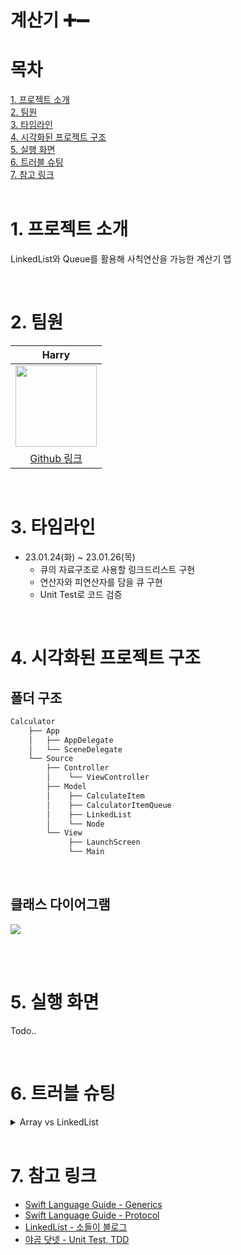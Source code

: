 # 계산기 ➕➖

# 목차
[1. 프로젝트 소개](#1-프로젝트-소개)<br>
[2. 팀원](#2-팀원)<br>
[3. 타임라인](#3-타임라인)<br>
[4. 시각화된 프로젝트 구조](#4-시각화된-프로젝트-구조)<br>
[5. 실행 화면](#5-실행-화면)<br>
[6. 트러블 슈팅](#6-트러블-슈팅)<br>
[7. 참고 링크](#7-참고-링크)<br>
<br>

# 1. 프로젝트 소개
LinkedList와 Queue를 활용해 사칙연산을 가능한 계산기 앱

<br>

# 2. 팀원

| Harry |
|:----:|
| <img src="https://i.imgur.com/BYdaDjU.png" width="130" height="130"/> |
| [Github 링크](https://github.com/HarryHyeon) |

<br>

# 3. 타임라인

- 23.01.24(화) ~ 23.01.26(목)
    - 큐의 자료구조로 사용할 링크드리스트 구현
    - 연산자와 피연산자를 담을 큐 구현
    - Unit Test로 코드 검증
<br>

# 4. 시각화된 프로젝트 구조
## 폴더 구조
``` swift
Calculator
    ├── App
    │   ├── AppDelegate
    │   └── SceneDelegate
    └── Source
        ├── Controller
        │    └── ViewController
        ├── Model
        │    ├── CalculateItem
        │    ├── CalculatorItemQueue
        │    ├── LinkedList
        │    └── Node
        └── View
             ├── LaunchScreen
             └── Main    
```

<br>

## 클래스 다이어그램
![](https://i.imgur.com/RTvLzO0.png)



<br>
<br>

# 5. 실행 화면

Todo..

<br>

# 6. 트러블 슈팅

<details>
<summary>Array vs LinkedList</summary>

### Array vs LinkedList

이번 계산기 프로젝트에서 필요한 큐의 자료구조를 Array로 할지 LinkedList로 할지 고민을했습니다.

#### Array의 특징

> 동일한 데이터 타입을 하나의 변수에 순서대로 나열한 자료 구조  
> 메모리에 연속적으로 저장이 됨

-   배열의 특정 인덱스의 원소를 접근하는 시간 복잡도 O(1).
    -   메모리에 연속적으로 저장하기 때문에 인덱스를 가진다.
    -   따라서 인덱스를 사용해 특정 원소에 빠르게 접근이 가능.
-   배열의 특정 원소를 삭제할 경우
    -   제일 마지막 원소가 아닌경우에는 삭제후에 빈 자리만큼 앞으로 땡겨줘야하기 때문에  
        시간 복잡도는 O(n)
-   배열에 원소를 삽입할 경우
    -   삽입되는 위치 이후의 요소들을 뒤로 한칸씩 이동시켜야하기 때문에 시간 복잡도 O(n) 소요
-   배열에 원소를 가장 마지막에 추가하는 경우
    -   배열의 인덱스를 이용해 배열의 마지막에 추가 할 수 있으므로 시간 복잡도는 O(n)

#### LinkedList의 특징

> 데이터와 링크로 구성된 노드를 이용하여 메모리에 저장된 순서와 상관없이 연결된 자료구조

-   연결리스트의 특정 노드에 접근
    -   헤드 노드부터 순차적으로 탐색하여 특정요소에 접근해야하므로 O(n)의 시간 복잡도를 가짐
-   연결리스트의 특정 노드를 삽입할 경우
    -   맨 앞과 맨 뒤의 삽입은 헤드와 테일을 알고 있기때문에 시간 복잡도 O(1)
    -   중간에 삽입할 경우 어느 위치에 삽입할 것인지 탐색한 후에 삽입해야하므로 O(n)
-   연결리스트의 특정 노드를 삭제할 경우
    -   맨 앞, 맨 뒤 삽입은 탐색하지 않아도 되므로 O(1)
    -   중간에 위치한 노드를 삭제시에 탐색해야하므로 O(n)

#### 결론: 단방향 LinkedList로 구현

-   계산기 프로젝트에서는 삭제는 큐의 첫번째 데이터에서 발생하기 때문에 배열을 사용했을때 비효율적이라고 생각이 들었습니다.
-   계산기 프로젝트에서 중간에 데이터를 삽입할 경우가 없기때문에 탐색속도는 고려하지 않아도 된다고 생각했습니다.
-   큐의 모든 데이터를 삭제하고 싶을때 배열의 removeAll()을 호출할때 O(n)의 시간 복잡도가 소요되기 때문에 링크드리스트에서는 head와 tail에 nil만 주면 메모리가 해제되기 때문에 배열로 하는 것보다 효율적이라고 생각했습니다.
-  배열로 했을때 한칸씩 앞으로 당겨주는 작업을 해야하기 때문에 차라리 헤드와 테일을 알고있는 링크드리스트가 효율적이라고 생각했습니다.
-  Double Stack Queue라는 것을 공부해보았는데 enqueueStack은 마지막에 비워지고 불필요한 메모리를 상주시킨다고 생각했고 dequeueStack에 reversed() 작업을 추가로 해주어야하기 때문에 이 또한 효율적이지 못하다고 생각을 했습니다.
    
</details>



<br>

# 7. 참고 링크
- [Swift Language Guide - Generics](https://docs.swift.org/swift-book/LanguageGuide/Generics.html)
- [Swift Language Guide - Protocol](https://docs.swift.org/swift-book/LanguageGuide/Protocols.html)
- [LinkedList - 소들이 블로그](https://babbab2.tistory.com/86)
- [야곰 닷넷 - Unit Test, TDD](https://yagom.net/courses/unit-test-%ec%9e%91%ec%84%b1%ed%95%98%ea%b8%b0/)

<br>


